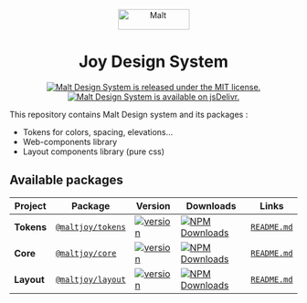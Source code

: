 <p align="center">
    <a href="https://joy.malt.com">
        <img src="https://dam.malt.com/rebranding2020/malt-logo/malt-red" width="125" height="36" alt="Malt">
    </a>
</p>

<h1 align="center">
  Joy Design System
</h1>

<p align="center">
  <a href="https://gitlab.com/maltcommunity/apps/design-system/-/tree/main/LICENSE">
    <img src="https://img.shields.io/badge/license-MIT-blue.svg" alt="Malt Design System is released under the MIT license." />
  </a>
  <a href="https://www.jsdelivr.com/package/npm/@maltjoy/core">
    <img src="https://data.jsdelivr.com/v1/package/npm/@maltjoy/core/badge" alt="Malt Design System is available on jsDelivr." />
  </a>
</p>


<div>
    This repository contains Malt Design system and its packages :
    <ul>
        <li>Tokens for colors, spacing, elevations...</li>    
        <li>Web-components library</li>    
        <li>Layout components library (pure css)</li>    
    </ul>
</div>

## Available packages
| Project    | Package                                                            | Version                                                                                                              | Downloads                                                                                                                                                       |               Links               |
|------------|--------------------------------------------------------------------|----------------------------------------------------------------------------------------------------------------------|-----------------------------------------------------------------------------------------------------------------------------------------------------------------|:---------------------------------:|
| **Tokens** | [`@maltjoy/tokens`](https://www.npmjs.com/package/@maltjoy/tokens) | [![version](https://img.shields.io/npm/v/@maltjoy/tokens/latest.svg)](https://www.npmjs.com/package/@maltjoy/tokens) | <a href="https://www.npmjs.com/package/@maltjoy/tokens" target="_blank"><img src="https://img.shields.io/npm/dm/@maltjoy/tokens.svg" alt="NPM Downloads" /></a> | [`README.md`](./tokens/README.md) |
| **Core**   | [`@maltjoy/core`](https://www.npmjs.com/package/@maltjoy/core)     | [![version](https://img.shields.io/npm/v/@maltjoy/core/latest.svg)](https://www.npmjs.com/package/@maltjoy/core)     | <a href="https://www.npmjs.com/package/@maltjoy/core" target="_blank"><img src="https://img.shields.io/npm/dm/@maltjoy/core.svg" alt="NPM Downloads" /></a>     |  [`README.md`](./core/README.md)  |
| **Layout** | [`@maltjoy/layout`](https://www.npmjs.com/package/@maltjoy/layout) | [![version](https://img.shields.io/npm/v/@maltjoy/layout/latest.svg)](https://www.npmjs.com/package/@maltjoy/layout) | <a href="https://www.npmjs.com/package/@maltjoy/layout" target="_blank"><img src="https://img.shields.io/npm/dm/@maltjoy/layout.svg" alt="NPM Downloads" /></a>     |  [`README.md`](./layout/README.md)  |
